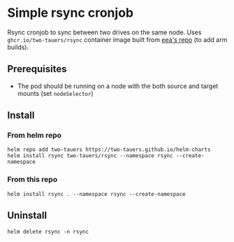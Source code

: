 # Simple rsync cronjob

Rsync cronjob to sync between two drives on the same node. Uses `ghcr.io/two-tauers/rsync` container image built from [eea's repo](https://github.com/eea/eea.docker.rsync) (to add arm builds).

## Prerequisites

- The pod should be running on a node with the both source and target mounts (set `nodeSelector`)

## Install

### From helm repo

```
helm repo add two-tauers https://two-tauers.github.io/helm-charts
helm install rsync two-tauers/rsync --namespace rsync --create-namespace
```

### From this repo

```
helm install rsync . --namespace rsync --create-namespace
```

## Uninstall

```
helm delete rsync -n rsync
```
